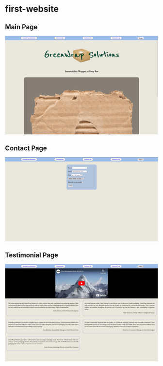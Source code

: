 # first-website
## Main Page
![Main Page Image](imgs/main.png)
## Contact Page
![Contact Page Image](imgs/contact.png)
## Testimonial Page
![Testimonial Page Image](imgs/testimonial.png)
